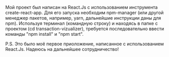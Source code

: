 Мой проект был написан на React.Js с использованием инструмента create-react-app. Для его запуска необходим npm-manager (или другой менеджер пакетов, например, yarn, дальнейшие инструкции даны для npm). Используя терминал (командную строку) и находясь в папке с проектом (cd transaction-vizualizer), требуется последовательно ввести команды "npm install" и "npm start".

P.S. Это было моё первое приоложение, написанное с использованием React.Js. Надеюсь на дальнейшее сотрудничество!
